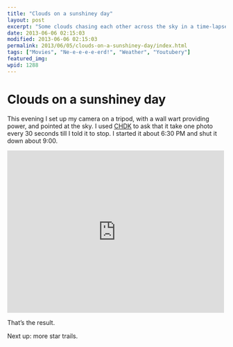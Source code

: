 ```yaml
---
title: "Clouds on a sunshiney day"
layout: post
excerpt: "Some clouds chasing each other across the sky in a time-lapse video."
date: 2013-06-06 02:15:03
modified: 2013-06-06 02:15:03
permalink: 2013/06/05/clouds-on-a-sunshiney-day/index.html
tags: ["Movies", "Ne-e-e-e-e-erd!", "Weather", "Youtubery"]
featured_img: 
wpid: 1288
---
```


# Clouds on a sunshiney day

This evening I set up my camera on a tripod, with a wall wart providing power, and pointed at the sky. I used [CHDK](http://chdk.wikia.com/wiki/CHDK) to ask that it take one photo every 30 seconds till I told it to stop. I started it about 6:30 PM and shut it down about 9:00.

<iframe allow="accelerometer; autoplay; clipboard-write; encrypted-media; gyroscope; picture-in-picture; web-share" allowfullscreen="" frameborder="0" height="375" loading="lazy" src="https://www.youtube.com/embed/YTBs12u5jwI?feature=oembed" title="Clouds" width="500"></iframe>

That’s the result.

Next up: more star trails.